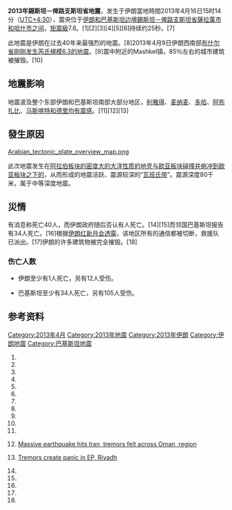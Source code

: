 **2013年錫斯坦－俾路支斯坦省地震**，发生于伊朗當地時間2013年4月16日15时14分（[UTC+4:30](https://zh.wikipedia.org/wiki/UTC+4:30 "wikilink")），震央位于[伊朗和](https://zh.wikipedia.org/wiki/伊朗 "wikilink")[巴基斯坦边境](../Page/巴基斯坦.md "wikilink")[錫斯坦－俾路支斯坦省](../Page/錫斯坦－俾路支斯坦省.md "wikilink")[薩拉萬市和](https://zh.wikipedia.org/wiki/薩拉萬 "wikilink")[哈什市之间](https://zh.wikipedia.org/wiki/哈什_\(伊朗\) "wikilink")，[矩震級](https://zh.wikipedia.org/wiki/矩震級 "wikilink")7.8。\[1\]\[2\]\[3\]\[4\]\[5\]\[6\]持续约25秒。\[7\]

此地震是伊朗在过去40年来最强烈的地震。\[8\]2013年4月9日伊朗西南部[布什尔省刚刚发生](https://zh.wikipedia.org/wiki/布什尔省 "wikilink")[芮氏規模6.3的地震](../Page/2013年布什尔省地震.md "wikilink")。\[9\]震中附近的Mashkel镇，85％左右的城市建筑被摧毁。\[10\]

## 地震影响

地震波及整个东部伊朗和巴基斯坦南部大部分地区，[利雅得](https://zh.wikipedia.org/wiki/利雅得 "wikilink")、[麦纳麦](../Page/麦纳麦.md "wikilink")、[多哈](../Page/多哈.md "wikilink")、[阿布扎比](../Page/阿布扎比.md "wikilink")、[马斯喀特和](../Page/马斯喀特.md "wikilink")[德里均有震感](../Page/德里.md "wikilink")。\[11\]\[12\]\[13\]

## 發生原因

[Arabian_tectonic_plate_overview_map.png](https://zh.wikipedia.org/wiki/File:Arabian_tectonic_plate_overview_map.png "fig:Arabian_tectonic_plate_overview_map.png")

此次地震发生在[阿拉伯板块的密度大的大洋性质的地壳与](../Page/阿拉伯板块.md "wikilink")[欧亚板块碰撞并俯冲到欧亚板块之下的](https://zh.wikipedia.org/wiki/欧亚板块 "wikilink")，从而形成的地震活跃、震源较深的“[瓦班氏带](https://zh.wikipedia.org/wiki/班尼奧夫帶 "wikilink")”。震源深度80千米，属于中等深度地震。

## 災情

有消息称死亡40人，而伊朗政府随后否认有人死亡。\[14\]\[15\]而邻国巴基斯坦报告有34人死亡。\[16\]根据[伊朗红新月会透露](https://zh.wikipedia.org/wiki/紅十字會與紅新月會國際聯合會 "wikilink")，该地区所有的通信都被切断，救援队已派出。\[17\]伊朗的许多建筑物被完全摧毁。\[18\]

### 伤亡人数

  - 伊朗至少有1人死亡，另有12人受伤。

<!-- end list -->

  - 巴基斯坦至少有34人死亡，另有105人受伤。

## 参考资料

[Category:2013年4月](https://zh.wikipedia.org/wiki/Category:2013年4月 "wikilink")
[Category:2013年地震](https://zh.wikipedia.org/wiki/Category:2013年地震 "wikilink")
[Category:2013年伊朗](https://zh.wikipedia.org/wiki/Category:2013年伊朗 "wikilink")
[Category:伊朗地震](https://zh.wikipedia.org/wiki/Category:伊朗地震 "wikilink")
[Category:巴基斯坦地震](https://zh.wikipedia.org/wiki/Category:巴基斯坦地震 "wikilink")

1.

2.

3.

4.

5.

6.

7.
8.

9.
10.

11.
12. [Massive earthquake hits Iran, tremors felt across Oman,
    region](http://www.muscatdaily.com/Archive/Oman/Massive-earthquake-hits-Iran-tremors-felt-across-Oman-region-26s4)

13. [Tremors create panic in EP,
    Riyadh](http://www.arabnews.com/news/448339)

14.

15.

16.
17.

18.